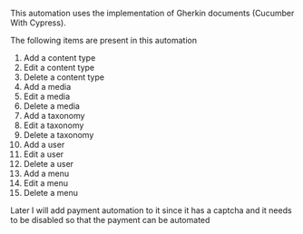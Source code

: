 This automation uses the implementation of Gherkin documents (Cucumber With Cypress).

The following items are present in this automation
1. Add a content type
2. Edit a content type
3. Delete a content type
4. Add a media
5. Edit a media
6. Delete a media
7. Add a taxonomy
8. Edit a taxonomy
9. Delete a taxonomy
10. Add a user
11. Edit a user
12. Delete a user
13. Add a menu
14. Edit a menu
15. Delete a menu

Later I will add payment automation to it since it has a captcha and it needs to be disabled so that the payment can be automated
